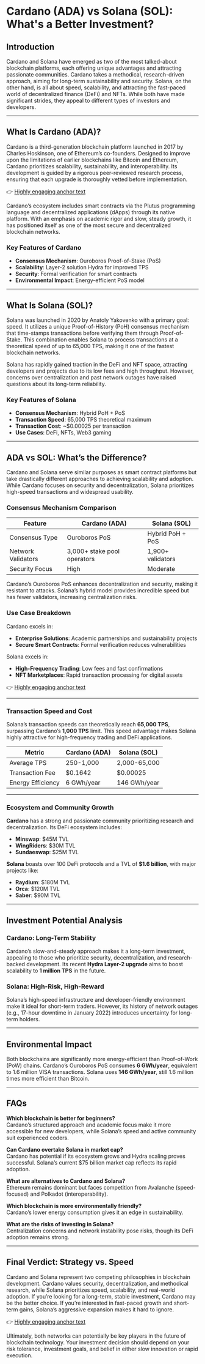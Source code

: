 # Cardano (ADA) vs Solana (SOL): What's a Better Investment?

## Introduction

Cardano and Solana have emerged as two of the most talked-about blockchain platforms, each offering unique advantages and attracting passionate communities. Cardano takes a methodical, research-driven approach, aiming for long-term sustainability and security. Solana, on the other hand, is all about speed, scalability, and attracting the fast-paced world of decentralized finance (DeFi) and NFTs. While both have made significant strides, they appeal to different types of investors and developers.

---

## What Is Cardano (ADA)?

Cardano is a third-generation blockchain platform launched in 2017 by Charles Hoskinson, one of Ethereum’s co-founders. Designed to improve upon the limitations of earlier blockchains like Bitcoin and Ethereum, Cardano prioritizes scalability, sustainability, and interoperability. Its development is guided by a rigorous peer-reviewed research process, ensuring that each upgrade is thoroughly vetted before implementation.

👉 [Highly engaging anchor text](https://bit.ly/okx-bonus)

Cardano’s ecosystem includes smart contracts via the Plutus programming language and decentralized applications (dApps) through its native platform. With an emphasis on academic rigor and slow, steady growth, it has positioned itself as one of the most secure and decentralized blockchain networks.

### Key Features of Cardano
- **Consensus Mechanism**: Ouroboros Proof-of-Stake (PoS)
- **Scalability**: Layer-2 solution Hydra for improved TPS
- **Security**: Formal verification for smart contracts
- **Environmental Impact**: Energy-efficient PoS model

---

## What Is Solana (SOL)?

Solana was launched in 2020 by Anatoly Yakovenko with a primary goal: speed. It utilizes a unique Proof-of-History (PoH) consensus mechanism that time-stamps transactions before verifying them through Proof-of-Stake. This combination enables Solana to process transactions at a theoretical speed of up to 65,000 TPS, making it one of the fastest blockchain networks.

Solana has rapidly gained traction in the DeFi and NFT space, attracting developers and projects due to its low fees and high throughput. However, concerns over centralization and past network outages have raised questions about its long-term reliability.

### Key Features of Solana
- **Consensus Mechanism**: Hybrid PoH + PoS
- **Transaction Speed**: 65,000 TPS theoretical maximum
- **Transaction Cost**: ~$0.00025 per transaction
- **Use Cases**: DeFi, NFTs, Web3 gaming

---

## ADA vs SOL: What’s the Difference?

Cardano and Solana serve similar purposes as smart contract platforms but take drastically different approaches to achieving scalability and adoption. While Cardano focuses on security and decentralization, Solana prioritizes high-speed transactions and widespread usability.

### Consensus Mechanism Comparison

| Feature                | Cardano (ADA)               | Solana (SOL)               |
|------------------------|-----------------------------|----------------------------|
| Consensus Type         | Ouroboros PoS               | Hybrid PoH + PoS           |
| Network Validators     | 3,000+ stake pool operators | 1,900+ validators          |
| Security Focus         | High                        | Moderate                   |

Cardano’s Ouroboros PoS enhances decentralization and security, making it resistant to attacks. Solana’s hybrid model provides incredible speed but has fewer validators, increasing centralization risks.

### Use Case Breakdown

Cardano excels in:
- **Enterprise Solutions**: Academic partnerships and sustainability projects
- **Secure Smart Contracts**: Formal verification reduces vulnerabilities

Solana excels in:
- **High-Frequency Trading**: Low fees and fast confirmations
- **NFT Marketplaces**: Rapid transaction processing for digital assets

👉 [Highly engaging anchor text](https://bit.ly/okx-bonus)

---

### Transaction Speed and Cost

Solana’s transaction speeds can theoretically reach **65,000 TPS**, surpassing Cardano’s **1,000 TPS** limit. This speed advantage makes Solana highly attractive for high-frequency trading and DeFi applications.

| Metric               | Cardano (ADA)      | Solana (SOL)       |
|----------------------|--------------------|--------------------|
| Average TPS          | 250-1,000          | 2,000-65,000       |
| Transaction Fee      | $0.1642            | $0.00025           |
| Energy Efficiency    | 6 GWh/year         | 146 GWh/year       |

---

### Ecosystem and Community Growth

**Cardano** has a strong and passionate community prioritizing research and decentralization. Its DeFi ecosystem includes:
- **Minswap**: $45M TVL
- **WingRiders**: $30M TVL
- **Sundaeswap**: $25M TVL

**Solana** boasts over 100 DeFi protocols and a TVL of **$1.6 billion**, with major projects like:
- **Raydium**: $180M TVL
- **Orca**: $120M TVL
- **Saber**: $90M TVL

---

## Investment Potential Analysis

### Cardano: Long-Term Stability

Cardano’s slow-and-steady approach makes it a long-term investment, appealing to those who prioritize security, decentralization, and research-backed development. Its recent **Hydra Layer-2 upgrade** aims to boost scalability to **1 million TPS** in the future.

### Solana: High-Risk, High-Reward

Solana’s high-speed infrastructure and developer-friendly environment make it ideal for short-term traders. However, its history of network outages (e.g., 17-hour downtime in January 2022) introduces uncertainty for long-term holders.

---

## Environmental Impact

Both blockchains are significantly more energy-efficient than Proof-of-Work (PoW) chains. Cardano’s Ouroboros PoS consumes **6 GWh/year**, equivalent to 1.6 million VISA transactions. Solana uses **146 GWh/year**, still 1.6 million times more efficient than Bitcoin.

---

## FAQs

**Which blockchain is better for beginners?**  
Cardano’s structured approach and academic focus make it more accessible for new developers, while Solana’s speed and active community suit experienced coders.

**Can Cardano overtake Solana in market cap?**  
Cardano has potential if its ecosystem grows and Hydra scaling proves successful. Solana’s current $75 billion market cap reflects its rapid adoption.

**What are alternatives to Cardano and Solana?**  
Ethereum remains dominant but faces competition from Avalanche (speed-focused) and Polkadot (interoperability).

**Which blockchain is more environmentally friendly?**  
Cardano’s lower energy consumption gives it an edge in sustainability.

**What are the risks of investing in Solana?**  
Centralization concerns and network instability pose risks, though its DeFi adoption remains strong.

---

## Final Verdict: Strategy vs. Speed

Cardano and Solana represent two competing philosophies in blockchain development. Cardano values security, decentralization, and methodical research, while Solana prioritizes speed, scalability, and real-world adoption. If you’re looking for a long-term, stable investment, Cardano may be the better choice. If you’re interested in fast-paced growth and short-term gains, Solana’s aggressive expansion makes it hard to ignore.

👉 [Highly engaging anchor text](https://bit.ly/okx-bonus)

Ultimately, both networks can potentially be key players in the future of blockchain technology. Your investment decision should depend on your risk tolerance, investment goals, and belief in either slow innovation or rapid execution.